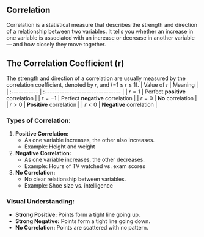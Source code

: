 ## Correlation 
Correlation is a statistical measure that describes the strength and direction of a relationship between two variables. It tells you whether an increase in one variable is associated with an increase or decrease in another variable — and how closely they move together.

## The Correlation Coefficient (r)
The strength and direction of a correlation are usually measured by the correlation coefficient, denoted by 
𝑟, and (−1 ≤ 𝑟 ≤ 1).
| Value of $r$ | Meaning                          |
| :----------- | :------------------------------- |
| $r = 1$      | Perfect **positive** correlation |
| $r = -1$     | Perfect **negative** correlation |
| $r = 0$      | **No** correlation               |
| $r > 0$      | **Positive** correlation         |
| $r < 0$      | **Negative** correlation         |

### Types of Correlation:
1. **Positive Correlation:**
    - As one variable increases, the other also increases.
    - Example: Height and weight
2. **Negative Correlation:**
    - As one variable increases, the other decreases.
    - Example: Hours of TV watched vs. exam scores
3. **No Correlation:**
    - No clear relationship between variables.
    - Example: Shoe size vs. intelligence

### Visual Understanding:
- **Strong Positive:** Points form a tight line going up.
- **Strong Negative:** Points form a tight line going down.
- **No Correlation:** Points are scattered with no pattern.
